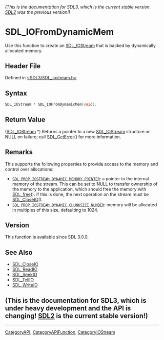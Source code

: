 ###### (This is the documentation for SDL3, which is the current stable version. [SDL2](https://wiki.libsdl.org/SDL2/) was the previous version!)
# SDL_IOFromDynamicMem

Use this function to create an [SDL_IOStream](SDL_IOStream) that is backed by dynamically allocated memory.

## Header File

Defined in [<SDL3/SDL_iostream.h>](https://github.com/libsdl-org/SDL/blob/main/include/SDL3/SDL_iostream.h)

## Syntax

```c
SDL_IOStream * SDL_IOFromDynamicMem(void);
```

## Return Value

([SDL_IOStream](SDL_IOStream) *) Returns a pointer to a new
[SDL_IOStream](SDL_IOStream) structure or NULL on failure; call
[SDL_GetError](SDL_GetError)() for more information.

## Remarks

This supports the following properties to provide access to the memory and
control over allocations:

- [`SDL_PROP_IOSTREAM_DYNAMIC_MEMORY_POINTER`](SDL_PROP_IOSTREAM_DYNAMIC_MEMORY_POINTER):
  a pointer to the internal memory of the stream. This can be set to NULL
  to transfer ownership of the memory to the application, which should free
  the memory with [SDL_free](SDL_free)(). If this is done, the next
  operation on the stream must be [SDL_CloseIO](SDL_CloseIO)().
- [`SDL_PROP_IOSTREAM_DYNAMIC_CHUNKSIZE_NUMBER`](SDL_PROP_IOSTREAM_DYNAMIC_CHUNKSIZE_NUMBER):
  memory will be allocated in multiples of this size, defaulting to 1024.

## Version

This function is available since SDL 3.0.0.

## See Also

- [SDL_CloseIO](SDL_CloseIO)
- [SDL_ReadIO](SDL_ReadIO)
- [SDL_SeekIO](SDL_SeekIO)
- [SDL_TellIO](SDL_TellIO)
- [SDL_WriteIO](SDL_WriteIO)


## (This is the documentation for SDL3, which is under heavy development and the API is changing! [SDL2](https://wiki.libsdl.org/SDL2/) is the current stable version!)



----
[CategoryAPI](CategoryAPI), [CategoryAPIFunction](CategoryAPIFunction), [CategoryIOStream](CategoryIOStream)

